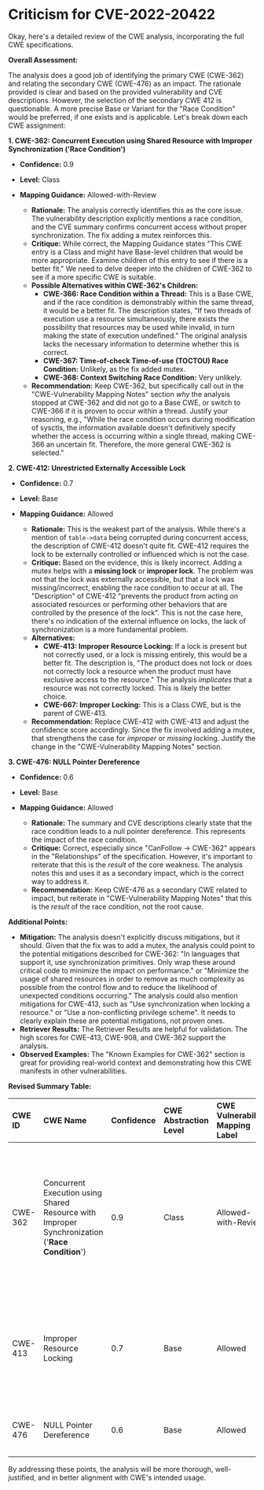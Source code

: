 # Criticism for CVE-2022-20422

Okay, here's a detailed review of the CWE analysis, incorporating the full CWE specifications.

**Overall Assessment:**

The analysis does a good job of identifying the primary CWE (CWE-362) and relating the secondary CWE (CWE-476) as an impact. The rationale provided is clear and based on the provided vulnerability and CVE descriptions. However, the selection of the secondary CWE 412 is questionable. A more precise Base or Variant for the "Race Condition" would be preferred, if one exists and is applicable. Let's break down each CWE assignment:

**1. CWE-362: Concurrent Execution using Shared Resource with Improper Synchronization ('Race Condition')**

*   **Confidence:** 0.9
*   **Level:** Class
*   **Mapping Guidance:** Allowed-with-Review

    *   **Rationale:**  The analysis correctly identifies this as the core issue. The vulnerability description explicitly mentions a race condition, and the CVE summary confirms concurrent access without proper synchronization. The fix adding a mutex reinforces this.
    *   **Critique:**  While correct, the Mapping Guidance states "This CWE entry is a Class and might have Base-level children that would be more appropriate. Examine children of this entry to see if there is a better fit." We need to delve deeper into the children of CWE-362 to see if a more specific CWE is suitable.
    *   **Possible Alternatives within CWE-362's Children:**
        *   **CWE-366: Race Condition within a Thread:**  This is a Base CWE, and if the race condition is demonstrably within the same thread, it would be a better fit.  The description states, "If two threads of execution use a resource simultaneously, there exists the possibility that resources may be used while invalid, in turn making the state of execution undefined."  The original analysis lacks the necessary information to determine whether this is correct.
        *   **CWE-367: Time-of-check Time-of-use (TOCTOU) Race Condition:** Unlikely, as the fix added mutex.
        *   **CWE-368: Context Switching Race Condition:** Very unlikely.
    *   **Recommendation:** Keep CWE-362, but specifically call out in the "CWE-Vulnerability Mapping Notes" section *why* the analysis stopped at CWE-362 and did not go to a Base CWE, or switch to CWE-366 if it is proven to occur within a thread. Justify your reasoning, e.g., "While the race condition occurs during modification of sysctls, the information available doesn't definitively specify whether the access is occurring within a single thread, making CWE-366 an uncertain fit. Therefore, the more general CWE-362 is selected."

**2. CWE-412: Unrestricted Externally Accessible Lock**

*   **Confidence:** 0.7
*   **Level:** Base
*   **Mapping Guidance:** Allowed

    *   **Rationale:** This is the weakest part of the analysis. While there's a mention of `table->data` being corrupted during concurrent access, the description of CWE-412 doesn't quite fit. CWE-412 requires the lock to be externally controlled or influenced which is not the case.
    *   **Critique:** Based on the evidence, this is likely incorrect. Adding a mutex helps with a **missing lock** or **improper lock**. The problem was not that the lock was externally accessible, but that a lock was missing/incorrect, enabling the race condition to occur at all. The "Description" of CWE-412 "prevents the product from acting on associated resources or performing other behaviors that are controlled by the presence of the lock". This is not the case here, there's no indication of the external influence on locks, the lack of synchronization is a more fundamental problem.
    *   **Alternatives:**
        *   **CWE-413: Improper Resource Locking:** If a lock is present but not correctly used, or a lock is missing entirely, this would be a better fit. The description is, "The product does not lock or does not correctly lock a resource when the product must have exclusive access to the resource." The analysis *implicates* that a resource was not correctly locked. This is likely the better choice.
        *   **CWE-667: Improper Locking:** This is a Class CWE, but is the parent of CWE-413.
    *   **Recommendation:** Replace CWE-412 with CWE-413 and adjust the confidence score accordingly. Since the fix involved adding a mutex, that strengthens the case for *improper* or *missing* locking. Justify the change in the "CWE-Vulnerability Mapping Notes" section.

**3. CWE-476: NULL Pointer Dereference**

*   **Confidence:** 0.6
*   **Level:** Base
*   **Mapping Guidance:** Allowed

    *   **Rationale:** The summary and CVE descriptions clearly state that the race condition leads to a null pointer dereference. This represents the impact of the race condition.
    *   **Critique:** Correct, especially since "CanFollow -> CWE-362" appears in the "Relationships" of the specification. However, it's important to reiterate that this is the *result* of the core weakness. The analysis notes this and uses it as a secondary impact, which is the correct way to address it.
    *   **Recommendation:** Keep CWE-476 as a secondary CWE related to impact, but reiterate in "CWE-Vulnerability Mapping Notes" that this is the *result* of the race condition, not the root cause.

**Additional Points:**

*   **Mitigation:** The analysis doesn't explicitly discuss mitigations, but it should. Given that the fix was to add a mutex, the analysis could point to the potential mitigations described for CWE-362: "In languages that support it, use synchronization primitives. Only wrap these around critical code to minimize the impact on performance." or "Minimize the usage of shared resources in order to remove as much complexity as possible from the control flow and to reduce the likelihood of unexpected conditions occurring."  The analysis could also mention mitigations for CWE-413, such as "Use synchronization when locking a resource." or "Use a non-conflicting privilege scheme". It needs to clearly explain these are potential mitigations, not proven ones.
*   **Retriever Results:**  The Retriever Results are helpful for validation. The high scores for CWE-413, CWE-908, and CWE-362 support the analysis.
*   **Observed Examples:** The "Known Examples for CWE-362" section is great for providing real-world context and demonstrating how this CWE manifests in other vulnerabilities.

**Revised Summary Table:**

| CWE ID  | CWE Name                                                                                   | Confidence | CWE Abstraction Level | CWE Vulnerability Mapping Label | CWE-Vulnerability Mapping Notes                                                                                                                                                                                                                            |
| :------ | :----------------------------------------------------------------------------------------- | :--------- | :---------------------- | :------------------------------ | :--------------------------------------------------------------------------------------------------------------------------------------------------------------------------------------------------------------------------------------------------------- |
| CWE-362 | Concurrent Execution using Shared Resource with Improper Synchronization ('**Race Condition**') | 0.9      | Class                    | Allowed-with-Review           | Primary CWE: The core issue is a **race condition** due to improper synchronization.  While this is a Class CWE, more information is needed to determine if CWE-366 is more applicable.                                                               |
| CWE-413 | Improper Resource Locking                                                                   | 0.7      | Base                     | Allowed                       | Secondary CWE: Indicates that the race condition is a result of the lack of correct usage of locks to ensure that resources are properly synchronized.                                                                                             |
| CWE-476 | NULL Pointer Dereference                                                                     | 0.6      | Base                     | Allowed                       | Secondary CWE: Resulting impact due to the **race condition**.                                                                                                                                                                                           |

By addressing these points, the analysis will be more thorough, well-justified, and in better alignment with CWE's intended usage.
